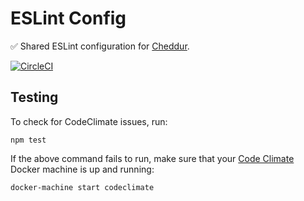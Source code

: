 # ESLint Config

✅ Shared ESLint configuration for [Cheddur](https://www.cheddur.com).

[![CircleCI](https://circleci.com/gh/cheddur/eslint-config.svg?style=shield&circle-token=9d318f8c2c4fb6ef91c29815fb3742bf34e71e3a)](https://circleci.com/gh/cheddur/eslint-config)

## Testing

To check for CodeClimate issues, run:

```shell
npm test
```

If the above command fails to run, make sure that your
[Code Climate](https://github.com/codeclimate/codeclimate)
Docker machine is up and running:

```shell
docker-machine start codeclimate
```
